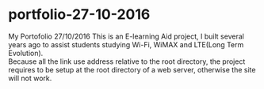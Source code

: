 # portfolio-27-10-2016
My Portofolio 27/10/2016
This is an E-learning Aid project, I built several years ago to assist students studying Wi-Fi, WiMAX and LTE(Long Term Evolution).  
Because all the link use address relative to the root directory, the project requires to be setup at the root directory of a web server, otherwise the site will not work.
